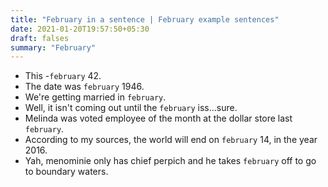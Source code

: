 ```yaml
---
title: "February in a sentence | February example sentences"
date: 2021-01-20T19:57:50+05:30
draft: falses
summary: "February"
---
```

- This -`february` 42.
- The date was `february` 1946.
- We're getting married in `february`.
- Well, it isn't coming out until the `february` iss...sure.
- Melinda was voted employee of the month at the dollar store last `february`.
- According to my sources, the world will end on `february` 14, in the year 2016.
- Yah, menominie only has chief perpich and he takes `february` off to go to boundary waters.
                 
